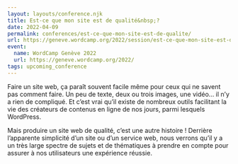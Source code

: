 ```yaml
---
layout: layouts/conference.njk
title: Est-ce que mon site est de qualité&nbsp;?
date: 2022-04-09
permalink: conferences/est-ce-que-mon-site-est-de-qualite/
url: https://geneve.wordcamp.org/2022/session/est-ce-que-mon-site-est-de-qualite/
event:
  name: WordCamp Genève 2022
  url: https://geneve.wordcamp.org/2022/
tags: upcoming_conference
---
```


<p>Faire un site web, ça paraît souvent facile même pour ceux qui ne savent pas comment faire. Un peu de texte, deux ou trois images, une vidéo… il n’y a rien de compliqué. Et c’est vrai qu’il existe de nombreux outils facilitant la vie des créateurs de contenus en ligne de nos jours, parmi lesquels WordPress.</p>
<p>Mais produire un site web de qualité, c’est une autre histoire&nbsp;!
Derrière l’apparente simplicité d’un site ou d’un service web, nous verrons qu’il y a un très large spectre de sujets et de thématiques à prendre en compte pour assurer à nos utilisateurs une expérience réussie.</p>
